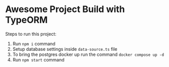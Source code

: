 # Awesome Project Build with TypeORM

Steps to run this project:

1. Run `npm i` command
2. Setup database settings inside `data-source.ts` file
3. To bring the postgres docker up run the command `docker compose up -d`
4. Run `npm start` command
